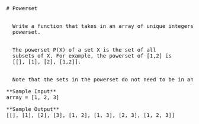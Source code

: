<pre>
# Powerset


  Write a function that takes in an array of unique integers and returns its
  powerset.


  The powerset P(X) of a set X is the set of all
  subsets of X. For example, the powerset of [1,2] is
  [[], [1], [2], [1,2]].


  Note that the sets in the powerset do not need to be in any particular order.

**Sample Input**
array = [1, 2, 3]

**Sample Output**
[[], [1], [2], [3], [1, 2], [1, 3], [2, 3], [1, 2, 3]]

</pre>